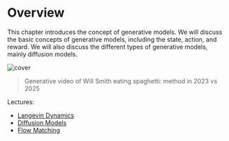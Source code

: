 # Overview

This chapter introduces the concept of generative models. We will discuss the basic concepts of generative models, including the state, action, and reward. We will also discuss the different types of generative models, mainly diffusion models.

![cover](generative.assets/will_smith.gif)
> Generative video of Will Smith eating spaghetti: method in 2023 vs 2025

Lectures:

- [Langevin Dynamics](./langevin_dynamics.md)
- [Diffusion Models](./ddpm.md)
- [Flow Matching](./flow_match.md)